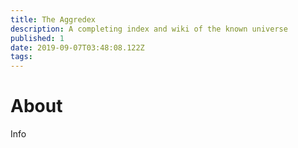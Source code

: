 ```yaml
---
title: The Aggredex
description: A completing index and wiki of the known universe
published: 1
date: 2019-09-07T03:48:08.122Z
tags: 
---
```


<h1>About</h1>

<p>Info</p>